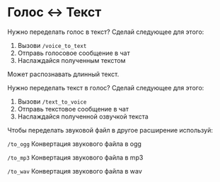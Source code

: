 # Голос ↔ Текст

Нужно переделать голос в текст? Сделай следующее для этого:

1. Вызови `/voice_to_text`
2. Отправь голосовое сообщение в чат
3. Наслаждайся полученным текстом&#x20;

Может распознавать длинный текст.&#x20;



Нужно переделать текст в голос? Сделай следующее для этого:

1. Вызови `/text_to_voice`
2. Отправь текстовое сообщение в чат
3. Наслаждайся полученной озвучкой текста&#x20;



Чтобы переделать звуковой файл в другое расширение используй:

`/to_ogg` Конвертация звукового файла в ogg&#x20;

`/to_mp3` Конвертация звукового файла в mp3&#x20;

`/to_wav` Конвертация звукового файла в wav
